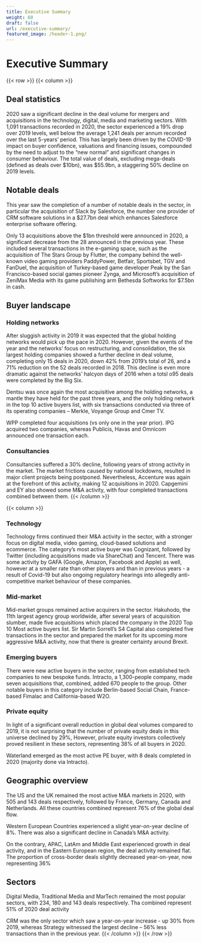 ```yaml
---
title: Executive Summary
weight: 60
draft: false
url: /executive-summary/
featured_image: /header-1.png/
---
```

# Executive Summary
{{< row >}}
{{< column >}}

## Deal statistics

2020 saw a significant decline in the deal volume for mergers and acquisitions in the technology, digital, media and marketing sectors. With 1,091 transactions recorded in 2020, the sector experienced a 19% drop over 2019 levels, well below the average 1,241 deals per annum recorded over the last 5-years’ period. This has largely been driven by the COVID-19 impact on buyer confidence, valuations and financing issues, compounded by the need to adjust to the “new normal” and significant changes in consumer behaviour. The total value of deals, excluding mega-deals (defined as deals over $10bn), was $55.9bn, a staggering 50% decline on 2019 levels.

## Notable deals

This year saw the completion of a number of notable deals in the sector, in particular the acquisition of Slack by Salesforce, the number one provider of CRM software solutions in a $27.7bn deal which enhances Salesforce enterprise software offering.

Only 13 acquisitions above the $1bn threshold were announced in 2020, a significant decrease from the 28 announced in the previous year. These included several transactions in the e-gaming space, such as the acquisition of The Stars Group by Flutter, the company behind the well-known video gaming providers PaddyPower, Betfair, Sportsbet, TGV and FanDuel, the acquisition of Turkey-based game developer Peak by the San Francisco-based social games pioneer Zynga, and Microsoft’s acquisition of ZeniMax Media with its game publishing arm Bethesda Softworks for $7.5bn in cash.

## Buyer landscape

### Holding networks

After sluggish activity in 2019 it was expected that the global holding networks would pick up the pace in 2020. However, given the events of the year and the networks’ focus on restructuring, and consolidation, the six largest holding companies showed a further decline in deal volume, completing only 15 deals in 2020, down 42% from 2019’s total of 26, and a 71% reduction on the 52 deals recorded in 2018. This decline is even more dramatic against the networks’ halcyon days of 2016 when a totsl o95 deals were completed by the Big Six.

Dentsu was once again the most acquisitive among the holding networks, a mantle they have held for the past three years, and the only holding network in the top 10 active buyers list, with six transactions conducted via three of its operating companies – Merkle, Voyange Group and Cmer TV.

WPP completed four acquisitions (vs only one in the year prior). IPG acquired two companies, whereas Publicis, Havas and Omnicom announced one transaction each.

### Consultancies

Consultancies suffered a 30% decline, following years of strong activity in the market. The market frictions caused by national lockdowns, resulted in major client projects being postponed. Nevertheless, Accenture was again at the forefront of this activity, making 12 acquisitions in 2020. Capgemini and EY also showed some M&A activity, with four completed transactions combined between them.
{{< /column >}}

{{< column >}}

### Technology

Technology firms continued their M&A activity in the sector, with a stronger focus on digital media, video gaming, cloud-based solutions and ecommerce. The category’s most active buyer was Cognizant, followed by Twitter (including acquisitions made via ShareChat)  and Tencent. There was some activity by GAFA (Google, Amazon, Facebook and Apple) as well, however at a smaller rate than other players and than in previous years - a result of Covid-19 but also ongoing regulatory hearings into allegedly anti-competitive market behaviour of these companies.

### Mid-market

Mid-market groups remained active acquirers in the sector. Hakuhodo, the 11th largest agency group worldwide, after several years of acquisition slumber, made five acquisitions which placed the company in the 2020 Top 10 Most active buyers list. Sir Martin Sorrell’s S4 Capital also completed five transactions in the sector and prepared the market for its upcoming more aggressive M&A activity, now that there is greater certainty around Brexit.

### Emerging buyers

There were new active buyers in the sector, ranging from established tech companies to new bespoke funds. Intracto, a 1,300-people company, made seven acquisitions that, combined, added 670 people to the group. Other notable buyers in this category include Berlin-based Social Chain, France-based Fimalac and California-based W2O.

### Private equity

In light of a significant overall reduction in global deal volumes compared to 2019, it is not surprising that the number of private equity deals in this universe declined by 29%, However, private equity investors collectively proved resilient in these sectors, representing 38% of all buyers in 2020.

Waterland emerged as the most active PE buyer, with 8 deals completed in 2020 (majority done via Intracto).

## Geographic overview

The US and the UK remained the most active M&A markets in 2020, with 505 and 143 deals respectively, followed by France, Germany, Canada and Netherlands. All these countries combined represent 76% of the global deal flow.

Western European Countries experienced a slight year-on-year decline of 8%. There was also a significant decline in Canada’s M&A activity.

On the contrary, APAC, LatAm and Middle East experienced growth in deal activity, and in the Eastern European region, the deal activity remained flat. The proportion of cross-border deals slightly decreased year-on-year, now representing 36%

## Sectors

Digital Media, Traditional Media and MarTech remained the most popular sectors, with 234, 180 and 143 deals respectively. Tha combined represent 51% of 2020 deal activity

CRM was the only sector which saw a year-on-year increase - up 30% from 2019, whereas Strategy witnessed the largest decline – 56% less transactions than in the previous year.
{{< /column >}}
{{< /row >}}

